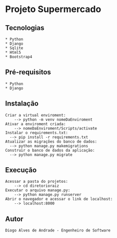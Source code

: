 # Projeto Supermercado

## Tecnologias

    * Python
    * Django
    * Sqlite
    * Html5
    * Bootstrap4
    
## Pré-requisitos

    * Python
    * Django

## Instalação

	Criar a virtual enviroment:
		--> python -m venv nomeDaEnviroment
	Ativar a enviroment criada:
		--> nomeDaEnviroment/Scripts/activate
	Instalar o requirements.txt:
	  --> pip install -r requirements.txt
	Atualizar as migrações do banco de dados:
	  --> python manage.py makemigrations
	Construir o banco de dados da aplicação:
	  --> python manage.py migrate

## Execução

	Acessar a pasta do projetos:
		--> cd diretorioraiz
	Executar o arquivo manage.py:
		--> python manage.py runserver
	Abrir o navegador e acessar o link de localhost:
		--> localhost:8000

## Autor

    Diogo Alves de Andrade - Engenheiro de Software
